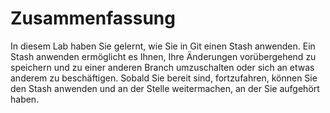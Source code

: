 # Zusammenfassung

In diesem Lab haben Sie gelernt, wie Sie in Git einen Stash anwenden. Ein Stash anwenden ermöglicht es Ihnen, Ihre Änderungen vorübergehend zu speichern und zu einer anderen Branch umzuschalten oder sich an etwas anderem zu beschäftigen. Sobald Sie bereit sind, fortzufahren, können Sie den Stash anwenden und an der Stelle weitermachen, an der Sie aufgehört haben.
